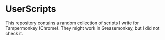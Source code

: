 UserScripts
===========

This repository contains a random collection of scripts I write for Tampermonkey
(Chrome). They might work in Greasemonkey, but I did not check it.
